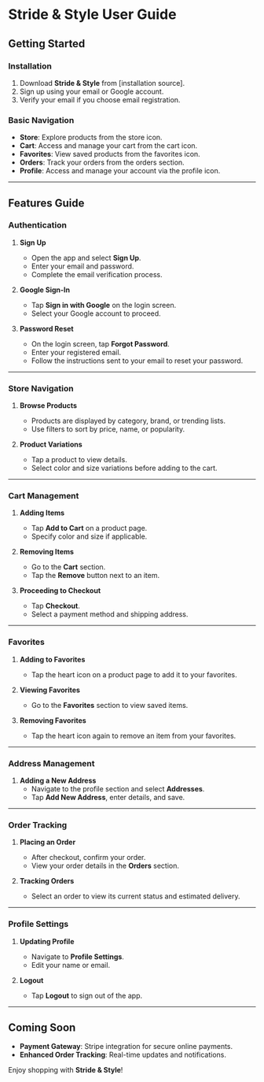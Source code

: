 # Stride & Style User Guide  

## Getting Started  

### Installation  
1. Download **Stride & Style** from [installation source].  
2. Sign up using your email or Google account.  
3. Verify your email if you choose email registration.  

### Basic Navigation  
- **Store**: Explore products from the store icon.  
- **Cart**: Access and manage your cart from the cart icon.  
- **Favorites**: View saved products from the favorites icon.  
- **Orders**: Track your orders from the orders section.  
- **Profile**: Access and manage your account via the profile icon.  

---

## Features Guide  

### Authentication  
1. **Sign Up**  
   - Open the app and select **Sign Up**.  
   - Enter your email and password.  
   - Complete the email verification process.  

2. **Google Sign-In**  
   - Tap **Sign in with Google** on the login screen.  
   - Select your Google account to proceed.  

3. **Password Reset**  
   - On the login screen, tap **Forgot Password**.  
   - Enter your registered email.  
   - Follow the instructions sent to your email to reset your password.  

---

### Store Navigation  
1. **Browse Products**  
   - Products are displayed by category, brand, or trending lists.  
   - Use filters to sort by price, name, or popularity.  

2. **Product Variations**  
   - Tap a product to view details.  
   - Select color and size variations before adding to the cart.  

---

### Cart Management  
1. **Adding Items**  
   - Tap **Add to Cart** on a product page.  
   - Specify color and size if applicable.  

2. **Removing Items**  
   - Go to the **Cart** section.  
   - Tap the **Remove** button next to an item.  

3. **Proceeding to Checkout**  
   - Tap **Checkout**.  
   - Select a payment method and shipping address.  

---

### Favorites  
1. **Adding to Favorites**  
   - Tap the heart icon on a product page to add it to your favorites.  

2. **Viewing Favorites**  
   - Go to the **Favorites** section to view saved items.  

3. **Removing Favorites**  
   - Tap the heart icon again to remove an item from your favorites.  

---

### Address Management  
1. **Adding a New Address**  
   - Navigate to the profile section and select **Addresses**.  
   - Tap **Add New Address**, enter details, and save.  


---

### Order Tracking  
1. **Placing an Order**  
   - After checkout, confirm your order.  
   - View your order details in the **Orders** section.  

2. **Tracking Orders**  
   - Select an order to view its current status and estimated delivery.  

---

### Profile Settings  
1. **Updating Profile**  
   - Navigate to **Profile Settings**.  
   - Edit your name or email.

2. **Logout**  
   - Tap **Logout** to sign out of the app.  

---

## Coming Soon  
- **Payment Gateway**: Stripe integration for secure online payments.  
- **Enhanced Order Tracking**: Real-time updates and notifications.  

Enjoy shopping with **Stride & Style**!